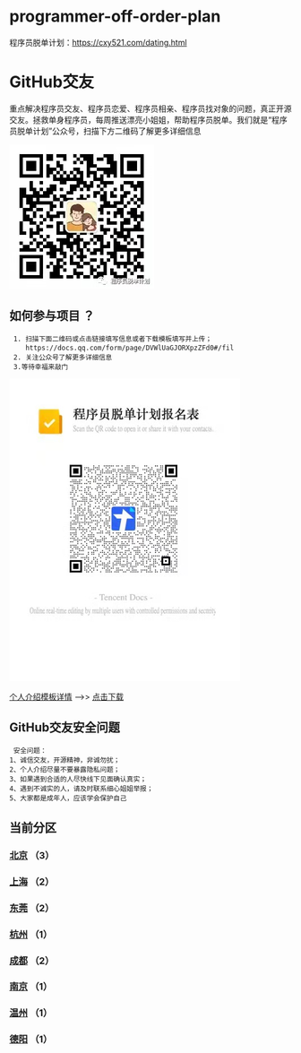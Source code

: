 # programmer-off-order-plan
程序员脱单计划：https://cxy521.com/dating.html
# GitHub交友

重点解决程序员交友、程序员恋爱、程序员相亲、程序员找对象的问题，真正开源交友。拯救单身程序员，每周推送漂亮小姐姐，帮助程序员脱单。我们就是“程序员脱单计划”公众号，扫描下方二维码了解更多详细信息

![](https://github.com/ityouknow/programmer-not-lonely/blob/main/image/publicNo.jpg)


## 如何参与项目 ？

	 1. 扫描下面二维码或点击链接填写信息或者下载模板填写并上传；
		https://docs.qq.com/form/page/DVWlUaGJORXpzZFd0#/fil
	 2. 关注公众号了解更多详细信息
	 3.等待幸福来敲门
   
![](https://github.com/ityouknow/programmer-not-lonely/blob/main/image/message.jpg)

 [个人介绍模板详情](./个人信息模板.md "下载个人介绍模板") -->>  [点击下载](./个人信息模板.md "下载个人介绍模板") 

## GitHub交友安全问题 

	 安全问题：
	1、诚信交友，开源精神，非诚勿扰；
	2、个人介绍尽量不要暴露隐私问题；
	3、如果遇到合适的人尽快线下见面确认真实；
	4、遇到不诚实的人，请及时联系细心姐姐举报；
	5、大家都是成年人，应该学会保护自己

##  当前分区

### [北京](http://www.cxy521.com/dating.html "首都北京") （3）

### [上海](http://www.cxy521.com/dating.html "魔都上海") （2）

### [东莞](http://www.cxy521.com/dating.html "东莞") （2）

### [杭州](http://www.cxy521.com/dating.html "小天堂杭州") （1）

### [成都](http://www.cxy521.com/dating.html "美食盲盒成都") （2）

### [南京](http://www.cxy521.com/dating.html "六朝古都") （1）

### [温州](http://www.cxy521.com/dating.html "黄鹤故乡温州") （1）

### [德阳](http://www.cxy521.com/dating.html "温暖小城德阳") （1）
